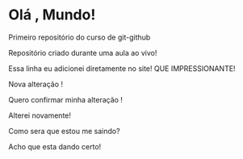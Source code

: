 # Olá , Mundo!
 Primeiro repositório do curso de git-github

 Repositório criado durante uma aula ao vivo!

Essa linha eu adicionei diretamente no site!  QUE  IMPRESSIONANTE!
<p>Nova alteração !</p>
<p>Quero confirmar minha alteração !</p>
<p>Alterei novamente!</p>
<p>Como sera que estou me saindo?</p >
Acho que esta dando certo!
